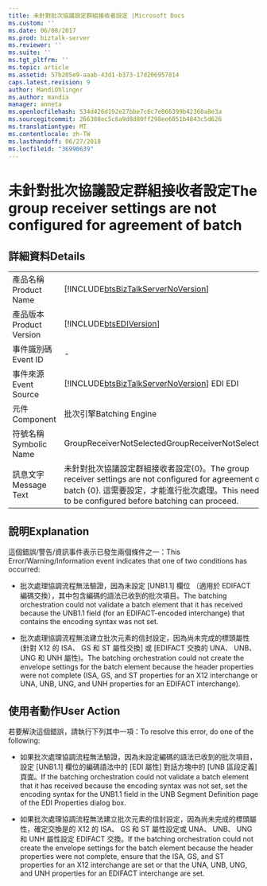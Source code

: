 ```yaml
---
title: 未針對批次協議設定群組接收者設定 |Microsoft Docs
ms.custom: ''
ms.date: 06/08/2017
ms.prod: biztalk-server
ms.reviewer: ''
ms.suite: ''
ms.tgt_pltfrm: ''
ms.topic: article
ms.assetid: 57b205e9-aaab-43d1-b373-17d206957814
caps.latest.revision: 9
author: MandiOhlinger
ms.author: mandia
manager: anneta
ms.openlocfilehash: 534d426d192e27bbe7c6c7e866399b42360a8e3a
ms.sourcegitcommit: 266308ec5c6a9d8d80ff298ee6051b4843c5d626
ms.translationtype: MT
ms.contentlocale: zh-TW
ms.lasthandoff: 06/27/2018
ms.locfileid: "36990639"
---
```

# <a name="the-group-receiver-settings-are-not-configured-for-agreement-of-batch"></a><span data-ttu-id="a4fbf-102">未針對批次協議設定群組接收者設定</span><span class="sxs-lookup"><span data-stu-id="a4fbf-102">The group receiver settings are not configured for agreement of batch</span></span>
## <a name="details"></a><span data-ttu-id="a4fbf-103">詳細資料</span><span class="sxs-lookup"><span data-stu-id="a4fbf-103">Details</span></span>  
  
|                 |                                                                                                                                     |
|-----------------|-------------------------------------------------------------------------------------------------------------------------------------|
|  <span data-ttu-id="a4fbf-104">產品名稱</span><span class="sxs-lookup"><span data-stu-id="a4fbf-104">Product Name</span></span>   |                         [!INCLUDE[btsBizTalkServerNoVersion](../includes/btsbiztalkservernoversion-md.md)]                          |
| <span data-ttu-id="a4fbf-105">產品版本</span><span class="sxs-lookup"><span data-stu-id="a4fbf-105">Product Version</span></span> |                                     [!INCLUDE[btsEDIVersion](../includes/btsediversion-md.md)]                                      |
|    <span data-ttu-id="a4fbf-106">事件識別碼</span><span class="sxs-lookup"><span data-stu-id="a4fbf-106">Event ID</span></span>     |                                                                  -                                                                  |
|  <span data-ttu-id="a4fbf-107">事件來源</span><span class="sxs-lookup"><span data-stu-id="a4fbf-107">Event Source</span></span>   |                       [!INCLUDE[btsBizTalkServerNoVersion](../includes/btsbiztalkservernoversion-md.md)]<span data-ttu-id="a4fbf-108"> EDI</span><span class="sxs-lookup"><span data-stu-id="a4fbf-108"> EDI</span></span>                        |
|    <span data-ttu-id="a4fbf-109">元件</span><span class="sxs-lookup"><span data-stu-id="a4fbf-109">Component</span></span>    |                                                           <span data-ttu-id="a4fbf-110">批次引擎</span><span class="sxs-lookup"><span data-stu-id="a4fbf-110">Batching Engine</span></span>                                                           |
|  <span data-ttu-id="a4fbf-111">符號名稱</span><span class="sxs-lookup"><span data-stu-id="a4fbf-111">Symbolic Name</span></span>  |                                                      <span data-ttu-id="a4fbf-112">GroupReceiverNotSelected</span><span class="sxs-lookup"><span data-stu-id="a4fbf-112">GroupReceiverNotSelected</span></span>                                                       |
|  <span data-ttu-id="a4fbf-113">訊息文字</span><span class="sxs-lookup"><span data-stu-id="a4fbf-113">Message Text</span></span>   | <span data-ttu-id="a4fbf-114">未針對批次協議設定群組接收者設定{0}。</span><span class="sxs-lookup"><span data-stu-id="a4fbf-114">The group receiver settings are not configured for agreement of batch {0}.</span></span> <span data-ttu-id="a4fbf-115">這需要設定，才能進行批次處理。</span><span class="sxs-lookup"><span data-stu-id="a4fbf-115">This needs to be configured before batching can proceed.</span></span> |
  
## <a name="explanation"></a><span data-ttu-id="a4fbf-116">說明</span><span class="sxs-lookup"><span data-stu-id="a4fbf-116">Explanation</span></span>  
 <span data-ttu-id="a4fbf-117">這個錯誤/警告/資訊事件表示已發生兩個條件之一：</span><span class="sxs-lookup"><span data-stu-id="a4fbf-117">This Error/Warning/Information event indicates that one of two conditions has occurred:</span></span>  
  
-   <span data-ttu-id="a4fbf-118">批次處理協調流程無法驗證，因為未設定 [UNB1.1] 欄位 （適用於 EDIFACT 編碼交換），其中包含編碼的語法已收到的批次項目。</span><span class="sxs-lookup"><span data-stu-id="a4fbf-118">The batching orchestration could not validate a batch element that it has received because the UNB1.1 field (for an EDIFACT-encoded interchange) that contains the encoding syntax was not set.</span></span>  
  
-   <span data-ttu-id="a4fbf-119">批次處理協調流程無法建立批次元素的信封設定，因為尚未完成的標頭屬性 (針對 X12 的 ISA、 GS 和 ST 屬性交換] 或 [EDIFACT 交換的 UNA、 UNB、 UNG 和 UNH 屬性)。</span><span class="sxs-lookup"><span data-stu-id="a4fbf-119">The batching orchestration could not create the envelope settings for the batch element because the header properties were not complete (ISA, GS, and ST properties for an X12 interchange or UNA, UNB, UNG, and UNH properties for an EDIFACT interchange).</span></span>  
  
## <a name="user-action"></a><span data-ttu-id="a4fbf-120">使用者動作</span><span class="sxs-lookup"><span data-stu-id="a4fbf-120">User Action</span></span>  
 <span data-ttu-id="a4fbf-121">若要解決這個錯誤，請執行下列其中一項：</span><span class="sxs-lookup"><span data-stu-id="a4fbf-121">To resolve this error, do one of the following:</span></span>  
  
-   <span data-ttu-id="a4fbf-122">如果批次處理協調流程無法驗證，因為未設定編碼的語法已收到的批次項目，設定 [UNB1.1] 欄位的編碼語法中的 [EDI 屬性] 對話方塊中的 [UNB 區段定義] 頁面。</span><span class="sxs-lookup"><span data-stu-id="a4fbf-122">If the batching orchestration could not validate a batch element that it has received because the encoding syntax was not set, set the encoding syntax for the UNB1.1 field in the UNB Segment Definition page of the EDI Properties dialog box.</span></span>  
  
-   <span data-ttu-id="a4fbf-123">如果批次處理協調流程無法建立批次元素的信封設定，因為尚未完成的標頭屬性，確定交換是的 X12 的 ISA、 GS 和 ST 屬性設定或 UNA、 UNB、 UNG 和 UNH 屬性設定 EDIFACT 交換。</span><span class="sxs-lookup"><span data-stu-id="a4fbf-123">If the batching orchestration could not create the envelope settings for the batch element because the header properties were not complete, ensure that the ISA, GS, and ST properties for an X12 interchange are set or that the UNA, UNB, UNG, and UNH properties for an EDIFACT interchange are set.</span></span>